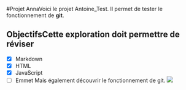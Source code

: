 #Projet AnnaVoici le projet Antoine_Test.
Il permet de tester le fonctionnement de **git**.
## ObjectifsCette exploration doit permettre de réviser
- [x] Markdown
- [x] HTML
- [x] JavaScript
- [ ] Emmet
Mais également découvrir le fonctionnement de git.
![](https://www.01gifs.com/smileys/reflexion/1.gif)